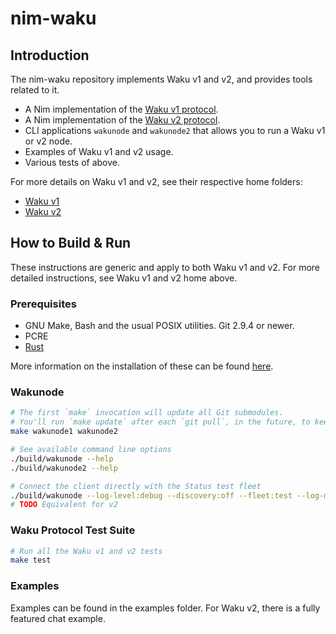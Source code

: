 # nim-waku

## Introduction

The nim-waku repository implements Waku v1 and v2, and provides tools related to it.

- A Nim implementation of the [Waku v1 protocol](https://specs.vac.dev/waku/waku.html).
- A Nim implementation of the [Waku v2 protocol](https://specs.vac.dev/specs/waku/v2/waku-v2.html).
- CLI applications `wakunode` and `wakunode2` that allows you to run a Waku v1 or v2 node.
- Examples of Waku v1 and v2 usage.
- Various tests of above.

For more details on Waku v1 and v2, see their respective home folders:

- [Waku v1](waku/v1/README.md)
- [Waku v2](waku/v2/README.md)

## How to Build & Run

These instructions are generic and apply to both Waku v1 and v2. For more
detailed instructions, see Waku v1 and v2 home above.

### Prerequisites

* GNU Make, Bash and the usual POSIX utilities. Git 2.9.4 or newer.
* PCRE
* [Rust](https://www.rust-lang.org/)

More information on the installation of these can be found [here](https://github.com/status-im/nimbus#prerequisites).

### Wakunode

```bash
# The first `make` invocation will update all Git submodules.
# You'll run `make update` after each `git pull`, in the future, to keep those submodules up to date.
make wakunode1 wakunode2

# See available command line options
./build/wakunode --help
./build/wakunode2 --help

# Connect the client directly with the Status test fleet
./build/wakunode --log-level:debug --discovery:off --fleet:test --log-metrics
# TODO Equivalent for v2 
```

### Waku Protocol Test Suite

```bash
# Run all the Waku v1 and v2 tests
make test
```

### Examples

Examples can be found in the examples folder. For Waku v2, there is a fully
featured chat example.
